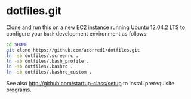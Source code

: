 dotfiles.git
============
Clone and run this on a new EC2 instance running Ubuntu 12.04.2 LTS to
configure your `bash` development environment as follows:

```sh
cd $HOME
git clone https://github.com/acorred1/dotfiles.git
ln -sb dotfiles/.screenrc .
ln -sb dotfiles/.bash_profile .
ln -sb dotfiles/.bashrc .
ln -sb dotfiles/.bashrc_custom .
```

See also http://github.com/startup-class/setup to install prerequisite
programs.
